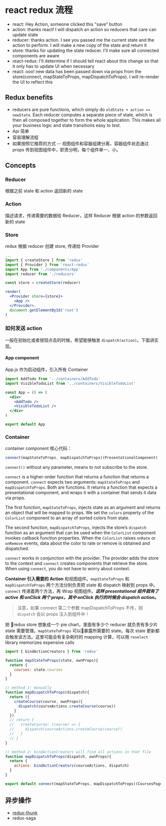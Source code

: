 # react redux 流程

* react: Hey Action, someone clicked this "save" button
* action: thanks react! I will dispatch an action so reducers that care can update state
* reducer: thanks action. I see you passed me the current state and the action to perform. I will make a new copy of the state and return it
* store: thanks for updating the state reducer. I'll make sure all connected components are aware
* react-redux: I'll determine if I should tell react about this change so that it only has to update UI when necessary
* react: ooo! new data has been passed down via props from the store(connect, mapStateToProps, mapDispatchToProps). I will re-render the UI to reflect this

## Redux benefits

* reducers are pure functions, which simply do `oldState + action => newState`. Each reducer computes a separate piece of state, which is then all composed together to form the whole application. This makes all your business logic and state transitions easy to *test*.
* Api 简单
* 容易理解流程
* 如果按照它推荐的方式 -- 视图组件和容器组建分离，容器组件状态通过 props 传到视图组件中，职责分明，每个组件单一、小。

## Concepts

### Reducer

根据之前 state 和 action 返回新的 state

### Action

描述请求，传递需要的数据给 Reducer，这样 Reducer 根据 action 的参数返回新的 state

### Store

redux 根据 reducer 创建 store, 传递给 Provider

```jsx
...
import { createStore } from 'redux'
import { Provider } from 'react-redux'
import App from './components/App'
import reducer from './reducers'

const store = createStore(reducer)

render(
  <Provider store={store}>
    <App />
  </Provider>,
  document.getElementById('root')
)
```

### 如何发送 action

一般在初始化或者按钮点击的时候，希望能够触发 `dispatch(action)`。下面讲实现。

#### App component

App.js 作为启动组件，引入所有 Container

```jsx
import AddTodo from '../containers/AddTodo'
import VisibleTodoList from '../containers/VisibleTodoList'

const App = () => (
  <div>
    <AddTodo />
    <VisibleTodoList />
  </div>
)

export default App
```

### Container

container component 核心代码：

```javascript
connect(mapStateToProps, mapDispatchToProps)(PresentationalComponent)
```

`connect()` without any parameter, means to not subscribe to the store.

`connect` is a higher-order function that returns a function that returns a component. `connect` expects two arguments: `mapStateToProps` and `mapDispatchToProps`. Both are functions. It returns a function that expects a presentational component, and wraps it with a container that sends it data via props.

The first function, `mapStateToProps`, injects state as an argument and returns an object that will be mapped to props. We set the `colors` property of the `ColorList` component to an array of sorted colors from state.

The second function, `mapDispatchToProps`, injects the store’s `dispatch` function as an argument that can be used when the `ColorList` component invokes callback function properties. When the `ColorList` raises `onRate` or `onRemove` events, data about the color to rate or remove is obtained and dispatched.

`connect` works in conjunction with the provider. The provider adds the store to the context and `connect` creates components that retrieve the store. When using `connect`, you do not have to worry about context.

**Container 引入需要的 Action** 和视图组件。`mapStateToProps` 和 `mapDispatchToProps` 两个方法分别负责把 state 和 dispatch 映射到 props 中。`connect` 传递着两个方法，再 Wrap 视图组件。**_这样 presentational 组件就有了 active 和 onClick 两个 props，其中 onClick 执行的时候会 dispatch action。_**

> 注意，如果 connect 第二个参数 mapDispatchToProps 不传，则 `dispatch` 会以 props 注入到组件中！

把 redux store 想象成一个 pie chart，里面有多少个 reducer 就负责有多少片 state 需要管理。`mapStateToProps` 可以暴露所需要的 state。每次 state 更新都会触发该方法。这里可能会有复杂耗时的 mapping 计算，可以用 `reselect` library memorizes expensive calls

```javascript
import { bindActionCreators } from 'redux'

function mapStateToProps(state, ownProps){
  return {
    courses: state.courses
  }
}

// method 1: manually
function mapDispatchToProps(dispatch){
  return ({
    createCourse(course, ownProps){
      dispatch(courseActions.createCourse(course))
    }
  })
  // return {
  //   createCourse: (course) => {
  //     dispatch(courseActions.createCourse(course))
  //   }
  // }
}

// method 2: bindActionCreators will find all actions in that file
function mapDispatchToProps(dispatch, ownProps){
  return {
    actions: bindActionCreators(courseActions, dispatch)
  }
}

export default connect(mapStateToProps, mapDispatchToProps)(CoursesPage)
```

## 异步操作

* [redux-thunk](https://github.com/gaearon/redux-thunk)
* redux-saga
